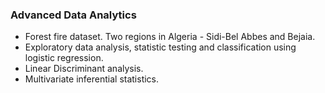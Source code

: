 ### Advanced Data Analytics

- Forest fire dataset. Two regions in Algeria - Sidi-Bel Abbes and Bejaia.
- Exploratory data analysis, statistic testing and classification using logistic regression.
- Linear Discriminant analysis.
- Multivariate inferential statistics.
